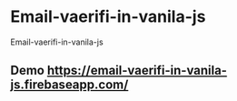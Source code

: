 # Email-vaerifi-in-vanila-js
Email-vaerifi-in-vanila-js
## Demo https://email-vaerifi-in-vanila-js.firebaseapp.com/
